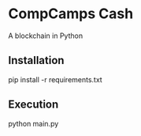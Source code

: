 # CompCamps Cash
A blockchain in Python

## Installation
pip install -r requirements.txt 

## Execution
python main.py
